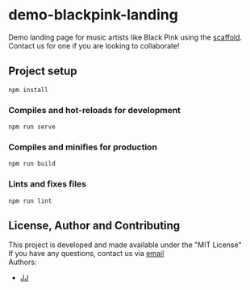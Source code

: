 # demo-blackpink-landing
Demo landing page for music artists like Black Pink using the [scaffold](https://github.com/Enkel-Digital/vue-bulma-template). Contact us for one if you are looking to collaborate!

## Project setup
```
npm install
```

### Compiles and hot-reloads for development
```
npm run serve
```

### Compiles and minifies for production
```
npm run build
```

### Lints and fixes files
```
npm run lint
```

## License, Author and Contributing
This project is developed and made available under the "MIT License"  
If you have any questions, contact us via [email](mailto:developer@enkeldigital.com)  
Authors:
- [JJ](https://github.com/Jaimeloeuf)
